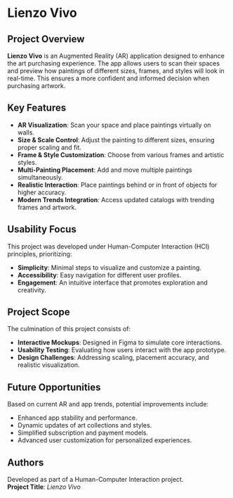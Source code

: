 # Lienzo Vivo

## Project Overview
**Lienzo Vivo** is an Augmented Reality (AR) application designed to enhance the art purchasing experience. The app allows users to scan their spaces and preview how paintings of different sizes, frames, and styles will look in real-time. This ensures a more confident and informed decision when purchasing artwork.

## Key Features
- **AR Visualization**: Scan your space and place paintings virtually on walls.  
- **Size & Scale Control**: Adjust the painting to different sizes, ensuring proper scaling and fit.  
- **Frame & Style Customization**: Choose from various frames and artistic styles.  
- **Multi-Painting Placement**: Add and move multiple paintings simultaneously.  
- **Realistic Interaction**: Place paintings behind or in front of objects for higher accuracy.  
- **Modern Trends Integration**: Access updated catalogs with trending frames and artwork.  

## Usability Focus
This project was developed under Human-Computer Interaction (HCI) principles, prioritizing:  
- **Simplicity**: Minimal steps to visualize and customize a painting.  
- **Accessibility**: Easy navigation for different user profiles.  
- **Engagement**: An intuitive interface that promotes exploration and creativity.  

## Project Scope
The culmination of this project consists of:  
- **Interactive Mockups**: Designed in Figma to simulate core interactions.  
- **Usability Testing**: Evaluating how users interact with the app prototype.  
- **Design Challenges**: Addressing scaling, placement accuracy, and realistic visualization.  

## Future Opportunities
Based on current AR and app trends, potential improvements include:  
- Enhanced app stability and performance.  
- Dynamic updates of art collections and styles.  
- Simplified subscription and payment models.  
- Advanced user customization for personalized experiences.  

## Authors
Developed as part of a Human-Computer Interaction project.  
**Project Title**: *Lienzo Vivo*
